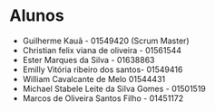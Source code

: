 # Alunos

* Guilherme Kauã - 01549420 (Scrum Master)
* Christian felix viana de oliveira - 01561544
* Ester Marques da Silva - 01638863
* Emilly Vitória ribeiro dos santos- 01549416
* William Cavalcante de Melo 01544431
* Michael Stabele Leite da Silva Gomes - 01501519
* Marcos de Oliveira Santos Filho - 01451172